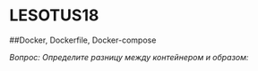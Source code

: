 # LESOTUS18

##Docker, Dockerfile, Docker-compose

_Вопрос: Определите разницу между контейнером и образом:_
